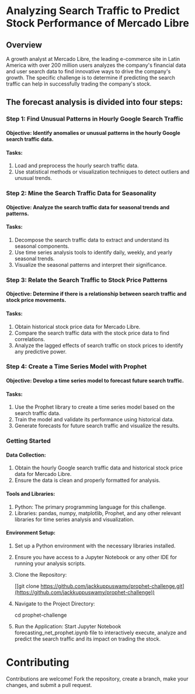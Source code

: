 # Analyzing Search Traffic to Predict Stock Performance of Mercado Libre
## Overview
A growth analyst at Mercado Libre, the leading e-commerce site in Latin America with over 200 million users analyzes the company's financial data and user search data to find innovative ways to drive the company's growth. The specific challenge is to determine if predicting the search traffic can help in successfully trading the company's stock.

## The forecast analysis is divided into four steps:

### Step 1: Find Unusual Patterns in Hourly Google Search Traffic
#### Objective: Identify anomalies or unusual patterns in the hourly Google search traffic data.
#### Tasks: 
1. Load and preprocess the hourly search traffic data.
2. Use statistical methods or visualization techniques to detect outliers and unusual trends.
### Step 2: Mine the Search Traffic Data for Seasonality
#### Objective: Analyze the search traffic data for seasonal trends and patterns.
#### Tasks:
1. Decompose the search traffic data to extract and understand its seasonal components.
2. Use time series analysis tools to identify daily, weekly, and yearly seasonal trends.
3. Visualize the seasonal patterns and interpret their significance.
### Step 3: Relate the Search Traffic to Stock Price Patterns
#### Objective: Determine if there is a relationship between search traffic and stock price movements.
#### Tasks:
1. Obtain historical stock price data for Mercado Libre.
2. Compare the search traffic data with the stock price data to find correlations.
3. Analyze the lagged effects of search traffic on stock prices to identify any predictive power.

### Step 4: Create a Time Series Model with Prophet
#### Objective: Develop a time series model to forecast future search traffic.
#### Tasks:
1. Use the Prophet library to create a time series model based on the search traffic data.
2. Train the model and validate its performance using historical data.
3. Generate forecasts for future search traffic and visualize the results.

### Getting Started
#### Data Collection:

1. Obtain the hourly Google search traffic data and historical stock price data for Mercado Libre.
2. Ensure the data is clean and properly formatted for analysis.

#### Tools and Libraries:

1. Python: The primary programming language for this challenge.
2. Libraries: pandas, numpy, matplotlib, Prophet, and any other relevant libraries for time series analysis and visualization.

#### Environment Setup:

1. Set up a Python environment with the necessary libraries installed.
2. Ensure you have access to a Jupyter Notebook or any other IDE for running your analysis scripts.
3. Clone the Repository:

    [[git clone https://github.com/jackkuppuswamy/prophet-challenge.git](https://github.com/jackkuppuswamy/prophet-challenge))

4. Navigate to the Project Directory:

    cd prophet-challenge

5. Run the Application: Start Jupyter Notebook forecasting_net_prophet.ipynb file to interactively execute, analyze and predict the search traffic and its impact on trading the stock. 
    

# Contributing
Contributions are welcome! Fork the repository, create a branch, make your changes, and submit a pull request.